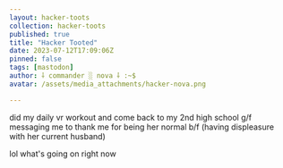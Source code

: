```yaml
---
layout: hacker-toots
collection: hacker-toots
published: true
title: "Hacker Tooted"
date: 2023-07-12T17:09:06Z
pinned: false
tags: [mastodon]
author: ⸸ commander ░ nova ⸸ :~$
avatar: /assets/media_attachments/hacker-nova.png

---
```


<p>did my daily vr workout and come back to my 2nd high school g/f messaging me to thank me for being her normal b/f (having displeasure with her current husband)</p><p>lol what&#39;s going on right now</p>


